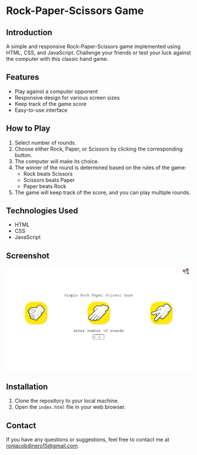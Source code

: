 # Rock-Paper-Scissors Game

## Introduction

A simple and responsive Rock-Paper-Scissors game implemented using HTML, CSS, and JavaScript. Challenge your friends or test your luck against the computer with this classic hand game.

## Features

- Play against a computer opponent
- Responsive design for various screen sizes
- Keep track of the game score
- Easy-to-use interface

## How to Play

1. Select number of rounds.
2. Choose either Rock, Paper, or Scissors by clicking the corresponding button.
3. The computer will make its choice.
4. The winner of the round is determined based on the rules of the game:
   - Rock beats Scissors
   - Scissors beats Paper
   - Paper beats Rock
5. The game will keep track of the score, and you can play multiple rounds.

## Technologies Used

- HTML
- CSS
- JavaScript

## Screenshot

![RPS Screenshot](https://github.com/ronjacobdinero15/RPS/blob/main/miscellaneous/RPS.png?raw=true)

## Installation

1. Clone the repository to your local machine.
2. Open the `index.html` file in your web browser.

## Contact

If you have any questions or suggestions, feel free to contact me at ronjacobdinero15@gmail.com.
